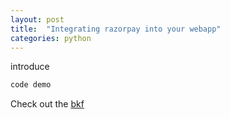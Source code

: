 ```yaml
---
layout: post
title:  "Integrating razorpay into your webapp"
categories: python
---
```

introduce

```javascript
code demo
```

Check out the [bkf]

[bkf]: https://github.com/Roshanson/TextInfoExp

